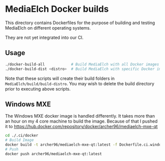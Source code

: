 # MediaElch Docker builds

This directory contains Dockerfiles for the purpose of building
and testing MediaElch on different operating systems.

They are not yet integrated into our CI.


## Usage

```sh
./docker-build-all            # Build MediaElch with all Docker images
./docker-build-dist <distro>  # Build MediaElch with specific Docker image
```

Note that these scripts will create their build folders in `MediaElch/build/build-distro`.
You may wish to delete the build directory prior to executing above scripts.


## Windows MXE

The Windows MXE docker image is handled differently. It takes more than
an hour on my 4 core machine to build the image. Because of that I pushed it
to https://hub.docker.com/repository/docker/archer96/mediaelch-mxe-qt

```sh
cd ./.ci/docker
# Build Image
docker build -t archer96/mediaelch-mxe-qt:latest -f Dockerfile.ci.windows .
# Push
docker push archer96/mediaelch-mxe-qt:latest
```

